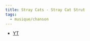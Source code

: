 ```yaml
---
title: Stray Cats - Stray Cat Strut
tags:
  - musique/chanson
---
```


- [YT](https://www.youtube.com/watch?v=vEtbfzMLVWU)
